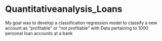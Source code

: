 # Quantitativeanalysis_Loans
My goal was to develop a classification regression model to classify a new account as “profitable” or “not profitable” with Data pertaining to 1000 personal loan accounts at a bank
